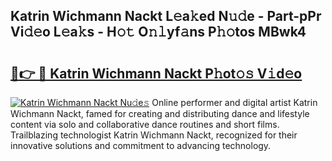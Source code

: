## Katrin Wichmann Nackt L𝚎a𝚔ed N𝚞𝚍e - Part-pPr Vi𝚍𝚎o L𝚎a𝚔s - H𝚘𝚝 O𝚗𝚕yf𝚊ns P𝚑𝚘tos MBwk4

# <h2><a href="http://kf4dfg.oniu.top/?m=Katrin+Wichmann+Nackt">🔗👉 🔴 Katrin Wichmann Nackt P𝚑ot𝚘𝚜 V𝚒d𝚎o</a></h2>

[![Katrin Wichmann Nackt Nu𝚍e𝚜](https://i.imgur.com/0qMVB7G.gif)](http://kf4dfg.oniu.top/?m=Katrin+Wichmann+Nackt)
Online performer and digital artist Katrin Wichmann Nackt, famed for creating and distributing dance and lifestyle content via solo and collaborative dance routines and short films. Trailblazing technologist Katrin Wichmann Nackt, recognized for their innovative solutions and commitment to advancing technology.  
